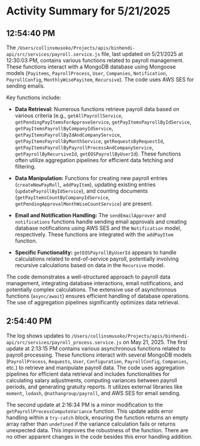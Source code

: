 # Activity Summary for 5/21/2025

## 12:54:40 PM
The `/Users/collinsmusoko/Projects/apis/binhendi-api/src/services/payroll.service.js` file, last updated on 5/21/2025 at 12:30:03 PM, contains various functions related to payroll management.  These functions interact with a MongoDB database using Mongoose models (`Payitems`, `PayrollProcess`, `User`, `Companies`, `Notification`, `PayrollConfig`, `MonthlyWisePayitem`, `Recursive`).  The code uses AWS SES for sending emails.

Key functions include:

* **Data Retrieval:**  Numerous functions retrieve payroll data based on various criteria (e.g., `getAllPayrollService`, `getPendingPayItemsForApproveService`, `getPayItemsPayrollByIdService`, `getPayItemsPayrollByCompanyIdService`, `getPayItemsPayrollByIdAndCompanyService`, `getPayItemsPayrollByMonthService`, `getRequestsByRequestId`, `getPayItemsPayrollByPayrollProcessAndCompanyService`, `getPayrollByRecursiveId`, `getEOSPayrollByUserId`).  These functions often utilize aggregation pipelines for efficient data fetching and filtering.

* **Data Manipulation:** Functions for creating new payroll entries (`createNewPayRoll`, `addPayItem`), updating existing entries (`updatePayrollByIdService`), and counting documents (`getPayItemsCountByCompanyIdService`, `getPendingApprovalMonthWiseCountService`) are present.

* **Email and Notification Handling:** The `sendEmailApprover` and `notifications` functions handle sending email approvals and creating database notifications using AWS SES and the `Notification` model, respectively.  These functions are integrated with the `addPayItem` function.

* **Specific Functionality:**  `getEOSPayrollByUserId` appears to handle calculations related to end-of-service payroll, potentially involving recursive calculations based on data in the `Recursive` model.


The code demonstrates a well-structured approach to payroll data management, integrating database interactions, email notifications, and potentially complex calculations. The extensive use of asynchronous functions (`async/await`) ensures efficient handling of database operations.  The use of aggregation pipelines significantly optimizes data retrieval.


## 2:54:40 PM
The log shows updates to `/Users/collinsmusoko/Projects/apis/binhendi-api/src/services/payroll_process.service.js` on May 21, 2025.  The first update at 2:13:15 PM contains various asynchronous functions related to payroll processing. These functions interact with several MongoDB models (`PayrollProcess`, `Requests`, `User`, `Configuration`, `PayrollConfig`, `Companies`, etc.) to retrieve and manipulate payroll data.  The code uses aggregation pipelines for efficient data retrieval and includes functionalities for calculating salary adjustments, computing variances between payroll periods, and generating gratuity reports. It utilizes external libraries like `moment`, `lodash`, `@nathangroup/payroll`, and AWS SES for email sending.

The second update at 2:16:34 PM is a minor modification to the `getPayrollProcessComputeVariance` function. This update adds error handling within a `try-catch` block, ensuring the function returns an empty array rather than `undefined` if the variance calculation fails or returns unexpected data. This improves the robustness of the function.  There are no other apparent changes in the code besides this error handling addition.
